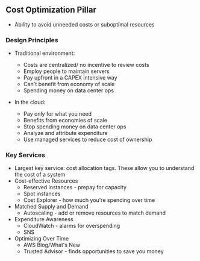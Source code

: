 ## Cost Optimization Pillar
* Ability to avoid unneeded costs or suboptimal resources

### Design Principles
* Traditional environment:
    * Costs are centralized/ no incentive to review costs
    * Employ people to maintain servers
    * Pay upfront in a CAPEX intensive way
    * Can't benefit from economy of scale
    * Spending money on data center ops

* In the cloud:
    * Pay only for what you need
    * Benefits from economies of scale
    * Stop spending money on data center ops
    * Analyze and attribute expenditure
    * Use managed services to reduce cost of ownership

### Key Services
* Largest key service: cost allocation tags. These allow you to understand the cost of a system
* Cost-effective Resources
    * Reserved instances - prepay for capacity
    * Spot instances
    * Cost Explorer - how much you're spending over time
* Matched Supply and Demand
    * Autoscaling - add or remove resources to match demand
* Expenditure Awareness
    * CloudWatch - alarms for overspending
    * SNS
* Optimizing Over Time
    * AWS Blog/What's New
    * Trusted Advisor - finds opportunities to save you money